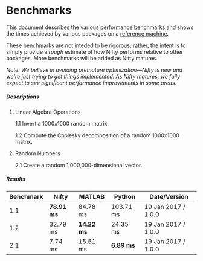 # Benchmarks

This document describes the various [performance benchmarks](https://github.com/nifty-swift/Nifty-benchmarks) and shows the times achieved by various packages on a [reference machine](#Benchmarks "Ubuntu 16.04, 64-bit; AMD FX-8350 4.0 GHz, 8 core CPU; 32 GB DDR3 RAM; GeForce GTX 750 Ti; 256 GB SSD").

These benchmarks are not inteded to be rigorous; rather, the intent is to simply provide a *rough* estimate of how Nifty performs relative to other packages. More benchmarks will be added as Nifty matures.

*Note: We believe in avoiding premature optimization—Nifty is new and we're just trying to get things implemented. As Nifty matures, we fully expect to see significant performance improvements in some areas.*

##### Descriptions

1. Linear Algebra Operations

    1.1 Invert a 1000x1000 random matrix.

    1.2 Compute the Cholesky decomposition of a random 1000x1000 matrix.

2. Random Numbers

    2.1 Create a random 1,000,000-dimensional vector.

##### Results

| Benchmark       | Nifty          | MATLAB          | Python          | Date/Version           |
|-----------------|----------------|-----------------|-----------------|------------------------|
| 1.1             | **78.91 ms**   | 84.78 ms        | 103.71 ms       | 19 Jan 2017 / 1.0.0    |
| 1.2             | 32.79 ms       | **14.22 ms**    | 24.35 ms        | 19 Jan 2017 / 1.0.0    |
| 2.1             | 7.74 ms        | 15.51 ms        | **6.89 ms**     | 19 Jan 2017 / 1.0.0    |